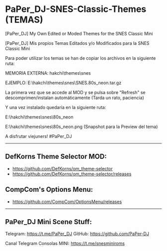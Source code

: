 # PaPer_DJ-SNES-Classic-Themes (TEMAS)
[PaPer_DJ] My Own Edited or Moded Themes for the SNES Classic Mini 

[PaPer_DJ] Mis propios Temas Editados y/o Modificados para la SNES Classic Mini



Para poder utilizar los temas se han de copiar los archivos en la siguiente ruta:

MEMORIA EXTERNA: hakchi\themes\snes

EJEMPLO: 
E:\hakchi\themes\snes\SNES.80s_neon.tar.gz

La primera vez que se accede al MOD y se pulsa sobre "Refresh" se descomprimen/instalan automáticamente (Tarda un rato, paciencia)

Y una vez instalado quedaría en la siguiente ruta:

E:\hakchi\themes\snes\80s_neon

E:\hakchi\themes\snes\80s_neon.png (Snapshot para la Preview del tema)


A disfrutar viejuners! #PaPer_DJ

--------------------------------------

DefKorns Theme Selector MOD:
-

* https://github.com/DefKorns/om_theme-selector
* https://github.com/DefKorns/om_theme-selector/releases

CompCom's Options Menu:
-

* https://github.com/CompCom/OptionsMenu/releases

--------------------------------------
PaPer_DJ Mini Scene Stuff:
-

Telegram: https://t.me/PaPer_DJ
GitHub: https://github.com/PaPer-DJ

Canal Telegram Consolas MINI: 
https://t.me/snesminiroms
